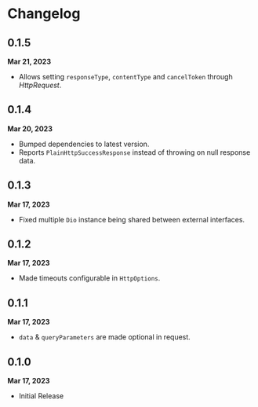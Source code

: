 # Changelog
## 0.1.5
**Mar 21, 2023**
- Allows setting `responseType`, `contentType` and `cancelToken` through *HttpRequest*.

## 0.1.4
**Mar 20, 2023**
- Bumped dependencies to latest version.
- Reports `PlainHttpSuccessResponse` instead of throwing on null response data.

## 0.1.3
**Mar 17, 2023**
- Fixed multiple `Dio` instance being shared between external interfaces.

## 0.1.2
**Mar 17, 2023**
- Made timeouts configurable in `HttpOptions`.

## 0.1.1
**Mar 17, 2023**
- `data` & `queryParameters` are made optional in request.

## 0.1.0
**Mar 17, 2023**
- Initial Release